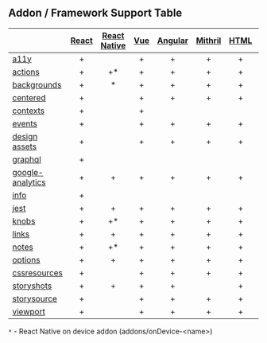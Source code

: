 ## Addon / Framework Support Table

|                                             | [React](app/react) | [React Native](app/react-native) | [Vue](app/vue) | [Angular](app/angular) | [Mithril](app/mithril) | [HTML](app/html) | [Marko](app/marko) | [Svelte](app/svelte) | [Riot](app/riot) | [Ember](app/ember) | [Preact](app/preact) | [Rax](app/rax) |
| ------------------------------------------- | :----------------: | :------------------------------: | :------------: | :--------------------: | :--------------------: | :--------------: | :----------------: | :------------------: | :--------------: | :----------------: | :------------------: | -------------- |
| [a11y](addons/a11y)                         |         +          |                                  |       +        |           +            |           +            |        +         |         +          |          +           |        +         |         +          |          +           | +              |
| [actions](addons/actions)                   |         +          |               +\*                |       +        |           +            |           +            |        +         |         +          |          +           |        +         |         +          |          +           | +              |
| [backgrounds](addons/backgrounds)           |         +          |                \*                |       +        |           +            |           +            |        +         |         +          |          +           |        +         |         +          |          +           | +              |
| [centered](addons/centered)                 |         +          |                                  |       +        |           +            |           +            |        +         |                    |          +           |                  |         +          |          +           | +              |
| [contexts](addons/contexts)                 |         +          |                                  |       +        |                        |                        |                  |                    |                      |                  |                    |          +           | +              |
| [events](addons/events)                     |         +          |                                  |       +        |           +            |           +            |        +         |         +          |                      |                  |         +          |          +           | +              |
| [design assets](addons/design-assets)       |         +          |                                  |       +        |           +            |           +            |        +         |         +          |          +           |        +         |         +          |          +           | +              |
| [graphql](addons/graphql)                   |         +          |                                  |                |                        |                        |                  |                    |                      |                  |                    |                      |                |
| [google-analytics](addons/google-analytics) |         +          |                +                 |       +        |           +            |           +            |        +         |         +          |          +           |        +         |         +          |          +           | +              |
| [info](addons/info)                         |         +          |                                  |                |                        |                        |                  |                    |                      |                  |                    |                      |                |
| [jest](addons/jest)                         |         +          |                +                 |       +        |           +            |           +            |        +         |         +          |          +           |        +         |         +          |          +           | +              |
| [knobs](addons/knobs)                       |         +          |               +\*                |       +        |           +            |           +            |        +         |         +          |          +           |        +         |         +          |          +           | +              |
| [links](addons/links)                       |         +          |                +                 |       +        |           +            |           +            |        +         |                    |          +           |        +         |         +          |          +           | +              |
| [notes](addons/notes)                       |         +          |               +\*                |       +        |           +            |           +            |        +         |                    |          +           |        +         |         +          |          +           | +              |
| [options](addons/options)                   |         +          |                +                 |       +        |           +            |           +            |        +         |                    |          +           |        +         |         +          |          +           | +              |
| [cssresources](addons/cssresources)         |         +          |                                  |       +        |           +            |           +            |        +         |         +          |          +           |        +         |         +          |          +           | +              |
| [storyshots](addons/storyshots)             |         +          |                +                 |       +        |           +            |                        |        +         |                    |          +           |        +         |                    |          +           | +              |
| [storysource](addons/storysource)           |         +          |                                  |       +        |           +            |           +            |        +         |         +          |          +           |        +         |         +          |          +           | +              |
| [viewport](addons/viewport)                 |         +          |                                  |       +        |           +            |           +            |        +         |         +          |          +           |        +         |         +          |          +           | +              |

`*` - React Native on device addon (addons/onDevice-\<name>)
